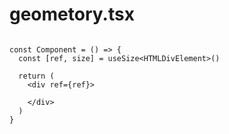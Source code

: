 # geometory.tsx


```tsx

const Component = () => {
  const [ref, size] = useSize<HTMLDivElement>()
  
  return (
    <div ref={ref}>
    
    </div>
  )
}

```
